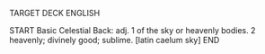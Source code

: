 TARGET DECK
ENGLISH

START
Basic
Celestial
Back: adj. 1 of the sky or heavenly bodies. 2 heavenly; divinely good; sublime. [latin caelum sky]
END

